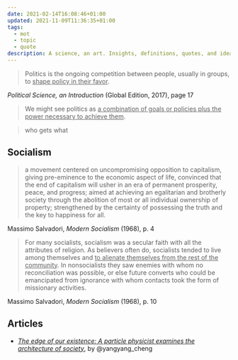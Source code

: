```yaml
---
date: 2021-02-14T16:08:46+01:00
updated: 2021-11-09T11:36:35+01:00
tags:
  - mot
  - topic
  - quote
description: A science, an art. Insights, definitions, quotes, and ideas about Politics.
---
```

> Politics is the ongoing competition between people, usually in groups, to <u>shape policy in their favor</u>.

<p class='cite'><cite>Political Science, an Introduction</cite> (Global Edition, 2017), page 17</p>

> We might see politics as <u>a combination of goals or policies plus the power necessary to achieve them</u>.

> who gets what

## Socialism

> a movement centered on uncompromising opposition to capitalism, giving pre-eminence to the economic aspect of life, convinced that the end of capitalism will usher in an era of permanent prosperity, peace, and progress; aimed at achieving an egalitarian and brotherly society through the abolition of most or all individual ownership of property; strengthened by the certainty of possessing the truth and the key to happiness for all.

<p class='cite'>Massimo Salvadori, <cite>Modern Socialism</cite> (1968), p. 4</p>

> For many socialists, socialism was a secular faith with all the attributes of religion. As believers often do, socialists tended to live among themselves and <u>to alienate themselves from the rest of the community</u>. In nonsocialists they saw enemies with whom no reconciliation was possible, or else future converts who could be emancipated from ignorance with whom contacts took the form of missionary activities.

<p class='cite'>Massimo Salvadori, <cite>Modern Socialism</cite> (1968), p. 10</p>

## Articles

- [<cite>The edge of our existence: A particle physicist examines the architecture of society</cite>](https://thebulletin.org/premium/2020-12/the-edge-of-our-existence-a-particle-physicist-examines-the-architecture-of-society/ 'The edge of our existence: A particle physicist examines the architecture of society'), by @yangyang_cheng
